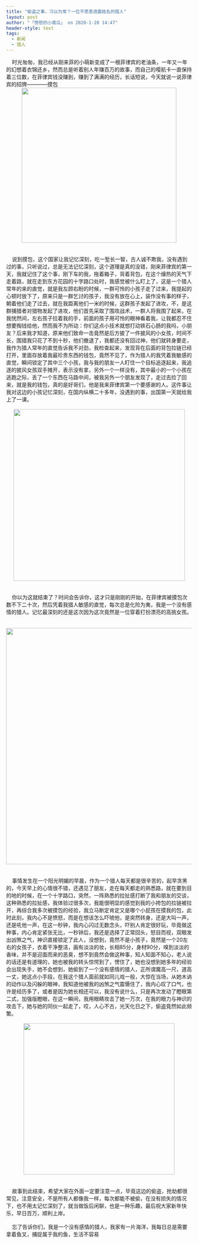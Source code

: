 ```yaml
---
title: "偷盗之事，习以为常？一位不愿意透露姓名的猎人"
layout: post
author: "「愤怒的小南瓜」 on 2020-1-20 14:47"
header-style: text
tags:
  - 新闻
  - 猎人
---
```


<head></head>
<body>
  &nbsp; &nbsp; 时光匆匆，我已经从刚来菲的小萌新变成了一根菲律宾的老油条，一年又一年的幻想着衣锦还乡，然而总是听着别人年赚百万的故事，而自己的嘤航卡一直保持着三位数，在菲律宾钱没赚到，赚到了满满的经历，长话短说，今天就说一说菲律宾的招牌————摸包 
 <div align="center"> 
  <ignore_js_op> 
   <img aid="1328310" src="https://bbs.boniu123.cc/data/attachment/forum/202001/20/091729nyyc6qyqyyzwsnby.png" zoomfile="data/attachment/forum/202001/20/091729nyyc6qyqyyzwsnby.png" file="data/attachment/forum/202001/20/091729nyyc6qyqyyzwsnby.png" width="420" inpost="1"> 
   <div class="tip tip_4 aimg_tip" id="aimg_1328310_menu" style="position: absolute; display: none" disautofocus="true"> 
    <div class="xs0"> 
     <p><strong>长一智.png</strong> <em class="xg1">(72.16 KB, 下载次数: 0)</em></p> 
     <p> <a href="forum.php?mod=attachment&amp;aid=MTMyODMxMHw5MGM3M2M3ZXwxNTc5NTAyODQ3fDB8NTU0MTE4&amp;nothumb=yes" target="_blank">下载附件</a> &nbsp;<a href="javascript:;" onclick="showWindow(this.id, this.getAttribute('url'), 'get', 0);" id="savephoto_1328310" url="home.php?mod=spacecp&amp;ac=album&amp;op=saveforumphoto&amp;aid=1328310&amp;handlekey=savephoto_1328310">保存到相册</a> </p> 
     <p class="xg1 y"><span title="2020-1-20 09:17">5&nbsp;小时前</span> 上传</p> 
    </div> 
    <div class="tip_horn"></div> 
   </div> 
  </ignore_js_op> 
 </div>
 <br> 
 <br> &nbsp; &nbsp; 说到摸包，这个国家让我记忆深刻，吃一堑长一智，古人诚不欺我，没有遇到过的事，只听说过，总是无法记忆深刻，这个道理是真的没错，刚来菲律宾的第一天，我就记住了这个事，刚下车的我，拖着箱子，背着背包，在这个燥热的天气下走着路，就在走到东方花园的十字路口处时，我感觉被什么盯上了，这是一个猎人常年的来的直觉，就是我左顾右盼的时候，一群可怜的小孩子走了过来，我提起的心顿时放下了，原来只是一群乞讨的孩子，我没有放在心上，装作没有事的样子，朝着他们走了过去，就在我距离他们一米的时候，这群孩子发起了进攻，不，是这群捕猎者对猎物发起了进攻，他们首先采取了围攻战术，一群人将我围了起来，在我恍然间，左右孩子拉着我的手，前面的孩子用可怜的眼神看着我，让我都忍不住想要掏钱给他，然而我不为所动：你们这点小技术就想打动铁石心肠的我吗，小朋友？后来我才知道，原来他们致命一击竟然是后方披了一件披风的小女孩，时间不长，围猎我只花了不到十秒，他们撤退了，我都还没有回过神，他们就转身要走，我作为猎人常年的直觉告诉我不对劲，我检查起来，发现背在后面的背包拉链已经打开，里面存放着我最珍贵东西的钱包，竟然不见了，作为猎人的我凭着我敏感的直觉，瞬间锁定了其中三个小孩，我与我的朋友一人盯住一个目标追逐起来，我追逐的披风女孩双手摊开，表示没有拿，另外一个一样没有，其中最小的一个小孩在逃跑之际，丢了一个东西在马路中间，被我另外一个朋友发现了，走过去捡了回来，就是我的钱包，真的是好哥们，他是我来菲律宾第一个要感谢的人。这件事让我对这边的小孩记忆深刻，在国内纵横二十多年，没遇到的事，出国第一天就给我上了一课。
 <br> 
 <br> 
 <div align="center"> 
  <ignore_js_op> 
   <img aid="1328320" src="https://bbs.boniu123.cc/data/attachment/forum/202001/20/094106r2q2u4sou9zq2vgr.png" zoomfile="data/attachment/forum/202001/20/094106r2q2u4sou9zq2vgr.png" file="data/attachment/forum/202001/20/094106r2q2u4sou9zq2vgr.png" width="465" inpost="1"> 
   <div class="tip tip_4 aimg_tip" id="aimg_1328320_menu" style="position: absolute; display: none" disautofocus="true"> 
    <div class="xs0"> 
     <p><strong>惹不起.png</strong> <em class="xg1">(62 KB, 下载次数: 0)</em></p> 
     <p> <a href="forum.php?mod=attachment&amp;aid=MTMyODMyMHwzZjIxZWZkMXwxNTc5NTAyODQ3fDB8NTU0MTE4&amp;nothumb=yes" target="_blank">下载附件</a> &nbsp;<a href="javascript:;" onclick="showWindow(this.id, this.getAttribute('url'), 'get', 0);" id="savephoto_1328320" url="home.php?mod=spacecp&amp;ac=album&amp;op=saveforumphoto&amp;aid=1328320&amp;handlekey=savephoto_1328320">保存到相册</a> </p> 
     <p class="xg1 y"><span title="2020-1-20 09:41">5&nbsp;小时前</span> 上传</p> 
    </div> 
    <div class="tip_horn"></div> 
   </div> 
  </ignore_js_op> 
 </div>
 <br> 
 <br> 
 <div align="left">
   &nbsp; &nbsp; 你以为这就结束了？时间会告诉你，这才只是刚刚的开始，在菲律宾被摸包次数不下二十次，然后凭着我猎人敏感的直觉，每次总是化险为夷，我是一个没有感情的猎人。记忆最深刻的还是这次因为这次竟然是一位穿着打扮漂亮的高挑女孩。 
 </div>
 <br> 
 <br> 
 <div align="center"> 
  <ignore_js_op> 
   <img aid="1328309" src="https://bbs.boniu123.cc/data/attachment/forum/202001/20/091514kb7bh9w8e8wwwppt.png" zoomfile="data/attachment/forum/202001/20/091514kb7bh9w8e8wwwppt.png" file="data/attachment/forum/202001/20/091514kb7bh9w8e8wwwppt.png" width="640" inpost="1"> 
   <div class="tip tip_4 aimg_tip" id="aimg_1328309_menu" style="position: absolute; display: none" disautofocus="true"> 
    <div class="xs0"> 
     <p><strong>摸包1.png</strong> <em class="xg1">(285.57 KB, 下载次数: 0)</em></p> 
     <p> <a href="forum.php?mod=attachment&amp;aid=MTMyODMwOXxjOGY5MDBlNXwxNTc5NTAyODQ3fDB8NTU0MTE4&amp;nothumb=yes" target="_blank">下载附件</a> &nbsp;<a href="javascript:;" onclick="showWindow(this.id, this.getAttribute('url'), 'get', 0);" id="savephoto_1328309" url="home.php?mod=spacecp&amp;ac=album&amp;op=saveforumphoto&amp;aid=1328309&amp;handlekey=savephoto_1328309">保存到相册</a> </p> 
     <p class="xg1 y"><span title="2020-1-20 09:15">5&nbsp;小时前</span> 上传</p> 
    </div> 
    <div class="tip_horn"></div> 
   </div> 
  </ignore_js_op> 
 </div>
 <br> 
 <br> 
 <div align="left">
   &nbsp; &nbsp; 事情发生在一个阳光明媚的早晨，作为一个猎人每天都是很辛苦的，起早贪黑的，今天早上的心情很不错，还遇见了朋友，走在每天都走的熟悉路，就在要到目的地的时候，在一个十字路口，突然，一阵熟悉的拉扯感打断了我和朋友的交谈，这种熟悉的拉扯感，我体验过很多次，我能很明显的感觉到我的小挎包的拉链被拉开，再综合我多次被摸包的经验，我立马断定肯定又是哪个小屁孩在摸我的包，此时此刻，我内心不是愤怒，而是在想该怎么吓唬他，是突然转身，还是大叫一声，还是吼他一声，在这一秒钟，我内心闪过无数念头，吓别人肯定很好玩，毕竟做这种事，内心肯定紧张无比，一秒钟后，我还是选择了正常回头，怒目而视，双眼发出凶煞之气，神识直接锁定了此人，没想到，竟然不是小孩子，竟然是一个20左右的女孩子，衣着干净整洁，画有淡淡的妆，长相85分，身材90分，嗅到淡淡的香味，并不是迎面而来的恶臭，想不到竟然会做这种事，知人知面不知心，老人说的话还是有道理的，她也被我的转头惊愕到了，愣住了，她也没想到她多年的经验会出现失手，她不会想到，她偷到了一个没有感情的猎人，正所谓魔高一尺，道高一丈，她这点小手段，在我这个猎人面前就如同儿戏一般，大惊在当场，从她木讷的动作以及闪躲的眼神，我知道他被我的凶煞之气震慑住了，我内心叹了口气，也许是经历多了，或者是因为她长相还可以，我没有说什么，只是再次发动了瞪眼第二式，加强版瞪眼，在这一瞬间，我用眼睛攻击了她一万次，在我的眼力与神识的攻击下，她与她的同伙一起走了，哎，人心不古，光天化日之下，偷盗竟然如此频繁。 
 </div>
 <br> 
 <div align="center"> 
  <ignore_js_op> 
   <img aid="1328307" src="https://bbs.boniu123.cc/data/attachment/forum/202001/20/091513i6dz46c62kx6b2ic.png" zoomfile="data/attachment/forum/202001/20/091513i6dz46c62kx6b2ic.png" file="data/attachment/forum/202001/20/091513i6dz46c62kx6b2ic.png" width="410" inpost="1"> 
   <div class="tip tip_4 aimg_tip" id="aimg_1328307_menu" style="position: absolute; display: none" disautofocus="true"> 
    <div class="xs0"> 
     <p><strong>摸包小孩授权.png</strong> <em class="xg1">(234.1 KB, 下载次数: 0)</em></p> 
     <p> <a href="forum.php?mod=attachment&amp;aid=MTMyODMwN3xjMGVhMWQ3YXwxNTc5NTAyODQ3fDB8NTU0MTE4&amp;nothumb=yes" target="_blank">下载附件</a> &nbsp;<a href="javascript:;" onclick="showWindow(this.id, this.getAttribute('url'), 'get', 0);" id="savephoto_1328307" url="home.php?mod=spacecp&amp;ac=album&amp;op=saveforumphoto&amp;aid=1328307&amp;handlekey=savephoto_1328307">保存到相册</a> </p> 
     <p class="xg1 y"><span title="2020-1-20 09:15">5&nbsp;小时前</span> 上传</p> 
    </div> 
    <div class="tip_horn"></div> 
   </div> 
  </ignore_js_op> 
 </div>
 <br> 
 <br> 
 <div align="left">
   &nbsp; &nbsp; 故事到此结束，希望大家在外面一定要注意一点，毕竟这边的偷盗，抢劫都很常见，注意安全，不是所有人都像我一样，每次都能不被偷，在没有损失的情况下，也不用太记忆深刻了，就当做饭后闲聊，也是一种乐趣，最后祝大家新年快乐，早日百万，顺利上岸。 
 </div>
 <br> 
 <div align="left">
   &nbsp; &nbsp; 忘了告诉你们，我是一个没有感情的猎人，我家有一片海洋，我每日总是需要拿着鱼叉，捕捉属于我的鱼，生活不容易 
 </div>
 <br>
</body>


